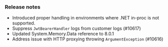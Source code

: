 ### Release notes

<!-- Please add your release notes in the following format:
- My change description (#PR)
-->
- Introduced proper handling in environments where .NET in-proc is not supported.
- Suppress `JwtBearerHandler` logs from customer logs (#10617)
- Updated System.Memory.Data reference to 8.0.1
- Address issue with HTTP proxying throwing `ArgumentException` (#10616)
